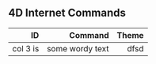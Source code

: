 4D Internet Commands
---

| ID  | Command  | Theme |
|------------:|---------------:|-----:|
| col 3 is      | some wordy text | dfsd |
